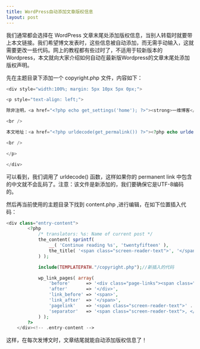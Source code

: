 ```yaml
---
title: WordPress自动添加文章版权信息
layout: post
---
```

我们通常都会选择在 WordPress 文章末尾处添加版权信息，当别人转载时就要带上本文链接。我们希望博文发表时，这些信息被自动添加，而无需手动输入，这就需要更改一些代码。网上的教程都有些过时了，不适用于较新版本的Wordpress，本文就向大家介绍如何自动在最新版Wordpress的文章末尾处添加版权声明。

先在主题目录下添加一个 copyright.php 文件，内容如下：

```php
<div style="width:100%; margin: 5px 10px 5px 0px;">

<p style="text-align: left;">

除非注明，<a href="<?php echo get_settings('home'); ?>"><strong>一维博客</strong></a>文章均为原创，转载请以链接形式标明本文地址。

<br />

本文地址：<a href="<?php urldecode(get_permalink()) ?>"><?php echo urldecode(get_permalink()) ?></a>

<br />

</p>

</div>
```

可以看到，我们调用了 urldecode() 函数，这样如果你的 permanent link 中包含的中文就不会乱码了。注意：该文件是新添加的，我们要确保它是UTF-8编码的。

然后再当前使用的主题目录下找到 content.php ,进行编辑，在如下位置插入代码：

```php
<div class="entry-content">
		<?php
			/* translators: %s: Name of current post */
			the_content( sprintf(
				__( 'Continue reading %s', 'twentyfifteen' ),
				the_title( '<span class="screen-reader-text">', '</span>', false )
			) );

			include(TEMPLATEPATH."/copyright.php");//新插入的代码

			wp_link_pages( array(
				'before'      => '<div class="page-links"><span class="page-links-title">' . __( 'Pages:', 'twentyfifteen' ) . '</span>',
				'after'       => '</div>',
				'link_before' => '<span>',
				'link_after'  => '</span>',
				'pagelink'    => '<span class="screen-reader-text">' . __( 'Page', 'twentyfifteen' ) . ' </span>%',
				'separator'   => '<span class="screen-reader-text">, </span>',
			) );
		?>
	</div><!-- .entry-content -->
```

这样，在每次发博文时，文章结尾就能自动添加版权信息了！